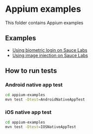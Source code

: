 # Appium examples
This folder contains Appium examples

## Examples
- [Using biometric login on Sauce Labs](./src/test/java/biometric_login)
- [Using image injection on Sauce Labs](./src/test/java/image_injection)

## How to run tests

### Android native app test
```bash
cd appium-examples
mvn test -Dtest=AndroidNativeAppTest
```

### iOS native app test
```bash
cd appium-examples
mvn test -Dtest=IOSNativeAppTest
```
